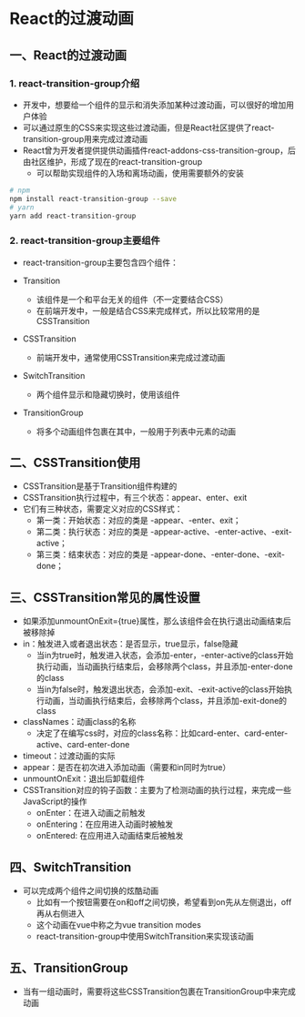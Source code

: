 # React的过渡动画

## 一、React的过渡动画

### 1. react-transition-group介绍

- 开发中，想要给一个组件的显示和消失添加某种过渡动画，可以很好的增加用户体验
- 可以通过原生的CSS来实现这些过渡动画，但是React社区提供了react-transition-group用来完成过渡动画
- React曾为开发者提供提供动画插件react-addons-css-transition-group，后由社区维护，形成了现在的react-transition-group
  - 可以帮助实现组件的入场和离场动画，使用需要额外的安装

```bash
# npm
npm install react-transition-group --save
# yarn
yarn add react-transition-group
```

### 2. react-transition-group主要组件

- react-transition-group主要包含四个组件：
- Transition
  - 该组件是一个和平台无关的组件（不一定要结合CSS）
  - 在前端开发中，一般是结合CSS来完成样式，所以比较常用的是CSSTransition

- CSSTransition
  - 前端开发中，通常使用CSSTransition来完成过渡动画

- SwitchTransition
  - 两个组件显示和隐藏切换时，使用该组件

- TransitionGroup
  - 将多个动画组件包裹在其中，一般用于列表中元素的动画

## 二、CSSTransition使用

- CSSTransition是基于Transition组件构建的
- CSSTransition执行过程中，有三个状态：appear、enter、exit
- 它们有三种状态，需要定义对应的CSS样式：
  - 第一类：开始状态：对应的类是 -appear、-enter、exit；
  - 第二类：执行状态：对应的类是 -appear-active、-enter-active、-exit-active；
  - 第三类：结束状态：对应的类是 -appear-done、-enter-done、-exit-done；

## 三、CSSTransition常见的属性设置

- 如果添加unmountOnExit={true}属性，那么该组件会在执行退出动画结束后被移除掉
- in：触发进入或者退出状态：是否显示，true显示，false隐藏
  - 当in为true时，触发进入状态，会添加-enter，-enter-active的class开始执行动画，当动画执行结束后，会移除两个class，并且添加-enter-done的class
  - 当in为false时，触发退出状态，会添加-exit、-exit-active的class开始执行动画，当动画执行结束后，会移除两个class，并且添加-exit-done的class
- classNames：动画class的名称
  - 决定了在编写css时，对应的class名称：比如card-enter、card-enter-active、card-enter-done
- timeout：过渡动画的实际
- appear：是否在初次进入添加动画（需要和in同时为true）
- unmountOnExit：退出后卸载组件
- CSSTransition对应的钩子函数：主要为了检测动画的执行过程，来完成一些JavaScript的操作
  - onEnter：在进入动画之前触发
  - onEntering：在应用进入动画时被触发
  - onEntered: 在应用进入动画结束后被触发

## 四、SwitchTransition

- 可以完成两个组件之间切换的炫酷动画
  - 比如有一个按钮需要在on和off之间切换，希望看到on先从左侧退出，off再从右侧进入
  - 这个动画在vue中称之为vue transition modes
  - react-transition-group中使用SwitchTransition来实现该动画

## 五、TransitionGroup

- 当有一组动画时，需要将这些CSSTransition包裹在TransitionGroup中来完成动画

